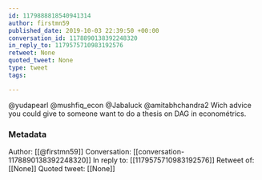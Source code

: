 ```yaml
---
id: 1179888818540941314
author: firstmn59
published_date: 2019-10-03 22:39:50 +00:00
conversation_id: 1178890138392248320
in_reply_to: 1179575710983192576
retweet: None
quoted_tweet: None
type: tweet
tags:

---
```


@yudapearl @mushfiq_econ @Jabaluck @amitabhchandra2 Wich advice you could give to someone want to do a thesis on DAG in econométrics.

### Metadata

Author: [[@firstmn59]]
Conversation: [[conversation-1178890138392248320]]
In reply to: [[1179575710983192576]]
Retweet of: [[None]]
Quoted tweet: [[None]]
